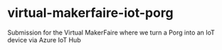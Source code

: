 # virtual-makerfaire-iot-porg
Submission for the Virtual MakerFaire where we turn a Porg into an IoT device via Azure IoT Hub
